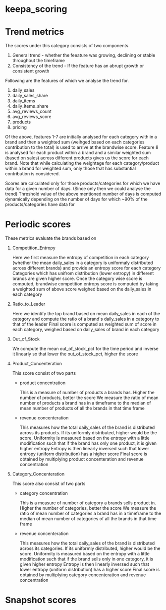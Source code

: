 # keepa_scoring

Trend metrics
==================================
The scores under this category consists of two components
1. General trend - whether the feeature was growing, declining or stable throughout the timeframe
2. Consistency of the trend - If the feature has an abrupt growth or consistent growth
	

Following are the features of which we analyse the trend for.
1. daily_sales
2. daily_sales_share
3. daily_items
4. daily_items_share
5. avg_reviews_count
6. avg_reviews_score
7. products
8. pricing

Of the above, features 1-7 are initially analysed for each category with in a brand and then a weighted sum (weihged based on each categories contribution to the total) is used to arrive at the brandwise score.
Feature 8 is analysed for each product within a brand and a similar weighted sum (based on sales) across different products gives us the score for each brand.
Note that while calculating the weightage for each category/product within a brand for weighted sum, only those that has substantial contribution is considered.

Scores are calculated only for those products/categories for which we have data for a given number of days. (Since only then we could analyse the trend)
Threshold value of the above mentioned number of days is computed dynamically depending on the number of days for which ~90% of the products/categories have data for

Periodic scores
==================================
These metrics evaluate the brands based on
1. Competition_Entropy

	Here we first measure the entropy of competition in each category (whether the mean daily_sales in a category is uniformaly distributed across different brands) and provide an entropy score for each category
	Categories which has unifrom distribution (lower entropy) in different brands are given higher score.
	Once the category wise score is computed, brandwise competition entropy score is computed by taking a weighted sum of above score weighed based on the daily_sales in each category

2. Ratio_to_Leader

	Here we identify the top brand based on mean daily_sales in each of the category and compute the ratio of a brand's daily_sales in a category to that of the leader
	Final score is computed as weighted sum of score in each category, weighed based on daily_sales of brand in each category

3. Out_of_Stock

	We compute the mean out_of_stock_pct for the time period and inverse it linearly so that lower the out_of_stock_pct, higher the score
	
4. Product_Concenteration

	This score consist of two parts
	- product concentration
	
		This is a measure of number of products a brands has. Higher the number of products, better the score
		We measure the ratio of mean number of products a brand has in a timeframe to the median of mean number of products of all the brands in that time frame
	- revenue concenteration
	
		This measures how the total daily_sales of the brand is distributed across its products. If its uniformly distributed, higher would be the score.
		Uniformity is measured based on the entropy with a little modification such that if the brand has only one product, it is given higher entropy
		Entropy is then linearly inversed such that lower entropy (uniform distribution) has a higher score 
	Final score is obtained by multiplying product concenteration and revenue concentration

5. Category_Concenteration

	This score also consist of two parts
	- category concentration
	
		This is a measure of number of category a brands sells product in. Higher the number of categories, better the score
		We measure the ratio of mean number of categories a brand has in a timeframe to the median of mean number of categories of all the brands in that time frame
	- revenue concenteration

		This measures how the total daily_sales of the brand is distributed across its categories. If its uniformly distributed, higher would be the score.
		Uniformity is measured based on the entropy with a little modification such that if the brand sells only in one category, it is given higher entropy
		Entropy is then linearly inversed such that lower entropy (uniform distribution) has a higher score 
	Final score is obtained by multiplying category concenteration and revenue concentration

Snapshot scores
==================================
